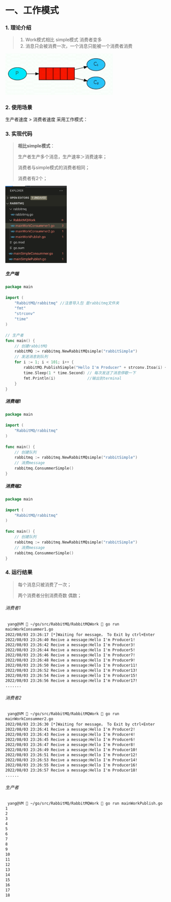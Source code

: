 

# 一、工作模式

### 1. 理论介绍



> 1. Work模式相比 simple模式 消费者变多
> 2. 消息只会被消费一次，一个消息只能被一个消费者消费

<img src="pic/2Work%E6%A8%A1%E5%BC%8F.assets/image-20220803224808905.png" alt="image-20220803224808905" style="zoom:33%;" />

### 2. 使用场景

生产者速度 > 消费者速度 采用工作模式：





### 3. 实现代码

> **相比simple模式**：
>
> 生产者生产多个消息，生产速率＞消费速率；
>
> 消费者与simple模式的消费者相同；
>
> 消费者有2个；

<img src="pic/2Work%E6%A8%A1%E5%BC%8F.assets/image-20220803233025562.png" alt="image-20220803233025562" style="zoom:33%;" />

##### 生产端

```go
package main

import (
	"RabbitMQ/rabbitmq" //注意导入包 是rabbitmq文件夹
	"fmt"
	"strconv"
	"time"
)

// 生产者
func main() {
	// 创建rabbitMQ
	rabbitMQ := rabbitmq.NewRabbitMQsimple("rabbitSimple")
	// 发送消息到队列
	for i := 1; i < 101; i++ {
		rabbitMQ.PublishSimple("Hello I'm Producer" + strconv.Itoa(i) + "!")
		time.Sleep(1 * time.Second) // 每次发送了消息停歇一下
		fmt.Println(i)              //输出到terminal
	}
}
```



##### 消费端1

```go
package main

import (
	"RabbitMQ/rabbitmq"
)

func main() {
	// 创建队列
	rabbitmq := rabbitmq.NewRabbitMQsimple("rabbitSimple")
	// 消费message
	rabbitmq.ConsummerSimple()
}
```



##### 消费端2

```go
package main

import (
	"RabbitMQ/rabbitmq"
)

func main() {
	// 创建队列
	rabbitmq := rabbitmq.NewRabbitMQsimple("rabbitSimple")
	// 消费message
	rabbitmq.ConsummerSimple()
}
```





### 4. 运行结果

> 每个消息只被消费了一次；
>
> 两个消费者分别消费奇数 偶数；

###### 消费者1

```shell
 yang@VM  ~/go/src/RabbitMQ/RabbitMQWork  go run mainWorkConsummer1.go
2022/08/03 23:26:17 [*]Waiting for message， To Exit by ctrl+Enter
2022/08/03 23:26:40 Recive a message:Hello I'm Producer1!
2022/08/03 23:26:42 Recive a message:Hello I'm Producer3!
2022/08/03 23:26:44 Recive a message:Hello I'm Producer5!
2022/08/03 23:26:46 Recive a message:Hello I'm Producer7!
2022/08/03 23:26:48 Recive a message:Hello I'm Producer9!
2022/08/03 23:26:50 Recive a message:Hello I'm Producer11!
2022/08/03 23:26:52 Recive a message:Hello I'm Producer13!
2022/08/03 23:26:54 Recive a message:Hello I'm Producer15!
2022/08/03 23:26:56 Recive a message:Hello I'm Producer17!
.......
```



###### 消费者2

```shell
 yang@VM  ~/go/src/RabbitMQ/RabbitMQWork  go run mainWorkConsummer2.go
2022/08/03 23:26:30 [*]Waiting for message， To Exit by ctrl+Enter
2022/08/03 23:26:41 Recive a message:Hello I'm Producer2!
2022/08/03 23:26:43 Recive a message:Hello I'm Producer4!
2022/08/03 23:26:45 Recive a message:Hello I'm Producer6!
2022/08/03 23:26:47 Recive a message:Hello I'm Producer8!
2022/08/03 23:26:49 Recive a message:Hello I'm Producer10!
2022/08/03 23:26:51 Recive a message:Hello I'm Producer12!
2022/08/03 23:26:53 Recive a message:Hello I'm Producer14!
2022/08/03 23:26:55 Recive a message:Hello I'm Producer16!
2022/08/03 23:26:57 Recive a message:Hello I'm Producer18!
......
```



###### 生产者

```shell
 yang@VM  ~/go/src/RabbitMQ/RabbitMQWork  go run mainWorkPublish.go 
1
2
3
4
5
6
7
8
9
10
11
12
13
14
15
16
17
18
```



